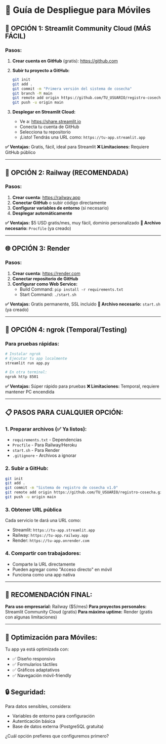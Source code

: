 # 🚀 Guía de Despliegue para Móviles

## 📱 **OPCIÓN 1: Streamlit Community Cloud (MÁS FÁCIL)**

### Pasos:
1. **Crear cuenta en GitHub** (gratis): https://github.com
2. **Subir tu proyecto a GitHub:**
   ```bash
   git init
   git add .
   git commit -m "Primera versión del sistema de cosecha"
   git branch -M main
   git remote add origin https://github.com/TU_USUARIO/registro-cosecha.git
   git push -u origin main
   ```

3. **Desplegar en Streamlit Cloud:**
   - Ve a: https://share.streamlit.io
   - Conecta tu cuenta de GitHub
   - Selecciona tu repositorio
   - ¡Listo! Tendrás una URL como: `https://tu-app.streamlit.app`

**✅ Ventajas:** Gratis, fácil, ideal para Streamlit
**❌ Limitaciones:** Requiere GitHub público

---

## 🚀 **OPCIÓN 2: Railway (RECOMENDADA)**

### Pasos:
1. **Crear cuenta**: https://railway.app
2. **Conectar GitHub** o subir código directamente
3. **Configurar variables de entorno** (si necesario)
4. **Desplegar automáticamente**

**✅ Ventajas:** $5 USD gratis/mes, muy fácil, dominio personalizado
**🔄 Archivo necesario:** `Procfile` (ya creado)

---

## 🌐 **OPCIÓN 3: Render**

### Pasos:
1. **Crear cuenta**: https://render.com
2. **Conectar repositorio de GitHub**
3. **Configurar como Web Service:**
   - Build Command: `pip install -r requirements.txt`
   - Start Command: `./start.sh`

**✅ Ventajas:** Gratis permanente, SSL incluido
**🔄 Archivo necesario:** `start.sh` (ya creado)

---

## 🔧 **OPCIÓN 4: ngrok (Temporal/Testing)**

### Para pruebas rápidas:
```bash
# Instalar ngrok
# Ejecutar tu app localmente
streamlit run app.py

# En otra terminal:
ngrok http 8501
```

**✅ Ventajas:** Súper rápido para pruebas
**❌ Limitaciones:** Temporal, requiere mantener PC encendida

---

## 📋 **PASOS PARA CUALQUIER OPCIÓN:**

### 1. **Preparar archivos** (✅ Ya listos):
- `requirements.txt` - Dependencias
- `Procfile` - Para Railway/Heroku
- `start.sh` - Para Render
- `.gitignore` - Archivos a ignorar

### 2. **Subir a GitHub:**
```bash
git init
git add .
git commit -m "Sistema de registro de cosecha v1.0"
git remote add origin https://github.com/TU_USUARIO/registro-cosecha.git
git push -u origin main
```

### 3. **Obtener URL pública**
Cada servicio te dará una URL como:
- Streamlit: `https://tu-app.streamlit.app`
- Railway: `https://tu-app.railway.app`
- Render: `https://tu-app.onrender.com`

### 4. **Compartir con trabajadores:**
- Comparte la URL directamente
- Pueden agregar como "Acceso directo" en móvil
- Funciona como una app nativa

---

## 🎯 **RECOMENDACIÓN FINAL:**

**Para uso empresarial:** Railway ($5/mes)
**Para proyectos personales:** Streamlit Community Cloud (gratis)
**Para máximo uptime:** Render (gratis con algunas limitaciones)

---

## 📱 **Optimización para Móviles:**

Tu app ya está optimizada con:
- ✅ Diseño responsivo
- ✅ Formularios táctiles
- ✅ Gráficos adaptativos
- ✅ Navegación móvil-friendly

## 🔒 **Seguridad:**

Para datos sensibles, considera:
- Variables de entorno para configuración
- Autenticación básica
- Base de datos externa (PostgreSQL gratuita)

¿Cuál opción prefieres que configuremos primero?
